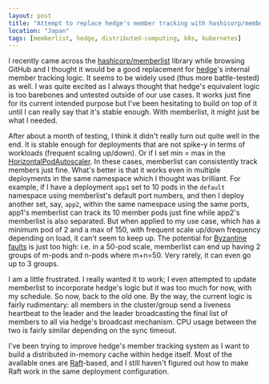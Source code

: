 ```yaml
---
layout: post
title: "Attempt to replace hedge's member tracking with hashicorp/memberlist"
location: "Japan"
tags: [memberlist, hedge, distributed-computing, k8s, kubernetes]
---
```


I recently came across the [hashicorp/memberlist](https://github.com/hashicorp/memberlist) library while browsing GitHub and I thought it would be a good replacement for [hedge](https://github.com/flowerinthenight/hedge)'s internal member tracking logic. It seems to be widely used (thus more battle-tested) as well. I was quite excited as I always thought that hedge's equivalent logic is too barebones and untested outside of our use cases. It works just fine for its current intended purpose but I've been hesitating to build on top of it until I can really say that it's stable enough. With memberlist, it might just be what I needed.

After about a month of testing, I think it didn't really turn out quite well in the end. It is stable enough for deployments that are not spike-y in terms of workloads (frequent scaling up/down). Or if I set min = max in the [HorizontalPodAutoscaler](https://kubernetes.io/docs/tasks/run-application/horizontal-pod-autoscale/). In these cases, memberlist can consistently track members just fine. What's better is that it works even in multiple deployments in the same namespace which I thought was brilliant. For example, if I have a deployment `app1` set to 10 pods in the `default` namespace using memberlist's default port numbers, and then I deploy another set, say, `app2`, within the same namespace using the same ports, app1's memberlist can track its 10 member pods just fine while app2's memberlist is also separated. But when applied to my use case, which has a minimum pod of 2 and a max of 150, with frequent scale up/down frequency depending on load, it can't seem to keep up. The potential for [Byzantine faults](https://en.wikipedia.org/wiki/Byzantine_fault) is just too high: i.e. in a 50-pod scale, memberlist can end up having 2 groups of m-pods and n-pods where m+n=50. Very rarely, it can even go up to 3 groups.

I am a little frustrated. I really wanted it to work; I even attempted to update memberlist to incorporate hedge's logic but it was too much for now, with my schedule. So now, back to the old one. By the way, the current logic is fairly rudimentary: all members in the cluster/group send a liveness heartbeat to the leader and the leader broadcasting the final list of members to all via hedge's broadcast mechanism. CPU usage between the two is fairly similar depending on the sync timeout.

I've been trying to improve hedge's member tracking system as I want to build a distributed in-memory cache within hedge itself. Most of the available ones are [Raft](https://raft.github.io/)-based, and I still haven't figured out how to make Raft work in the same deployment configuration.
